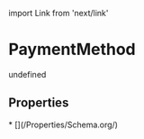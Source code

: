 import Link from 'next/link'
# PaymentMethod

undefined

## Properties

<Grid>
* [](/Properties/Schema.org/)

</Grid>

